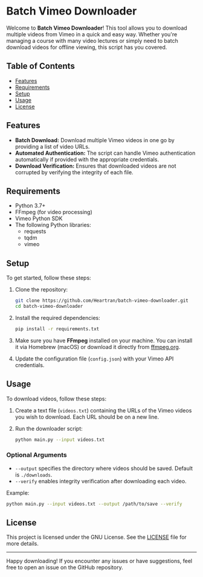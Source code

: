 # Batch Vimeo Downloader

Welcome to **Batch Vimeo Downloader**! This tool allows you to download multiple videos from Vimeo in a quick and easy way. Whether you're managing a course with many video lectures or simply need to batch download videos for offline viewing, this script has you covered.

## Table of Contents
- [Features](#features)
- [Requirements](#requirements)
- [Setup](#setup)
- [Usage](#usage)
- [License](#license)

## Features
- **Batch Download:** Download multiple Vimeo videos in one go by providing a list of video URLs.
- **Automated Authentication:** The script can handle Vimeo authentication automatically if provided with the appropriate credentials.
- **Download Verification:** Ensures that downloaded videos are not corrupted by verifying the integrity of each file.

## Requirements
- Python 3.7+
- FFmpeg (for video processing)
- Vimeo Python SDK
- The following Python libraries:
  - requests
  - tqdm
  - vimeo

## Setup
To get started, follow these steps:

1. Clone the repository:
   ```bash
   git clone https://github.com/Heartran/batch-vimeo-downloader.git
   cd batch-vimeo-downloader
   ```

2. Install the required dependencies:
   ```bash
   pip install -r requirements.txt
   ```

3. Make sure you have **FFmpeg** installed on your machine. You can install it via Homebrew (macOS) or download it directly from [ffmpeg.org](https://ffmpeg.org/).

4. Update the configuration file (`config.json`) with your Vimeo API credentials.

## Usage
To download videos, follow these steps:

1. Create a text file (`videos.txt`) containing the URLs of the Vimeo videos you wish to download. Each URL should be on a new line.

2. Run the downloader script:
   ```bash
   python main.py --input videos.txt
   ```

### Optional Arguments
- `--output` specifies the directory where videos should be saved. Default is `./downloads`.
- `--verify` enables integrity verification after downloading each video.

Example:
```bash
python main.py --input videos.txt --output /path/to/save --verify
```

## License
This project is licensed under the GNU License. See the [LICENSE](LICENSE) file for more details.

---

Happy downloading! If you encounter any issues or have suggestions, feel free to open an issue on the GitHub repository.

